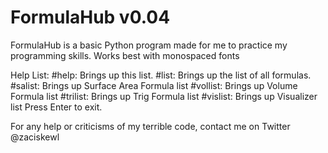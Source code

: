 # FormulaHub v0.04
FormulaHub is a basic Python program made for me to practice my programming skills. Works best with monospaced fonts

Help List:
	#help: Brings up this list.
	#list: Brings up the list of all formulas.
	#salist: Brings up Surface Area Formula list
	#vollist: Brings up Volume Formula list
	#trilist: Brings up Trig Formula list
	#vislist: Brings up Visualizer list
	Press Enter to exit.

For any help or criticisms of my terrible code, contact me on Twitter @zaciskewl
